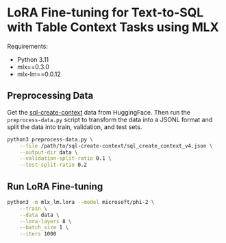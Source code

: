 # LoRA Fine-tuning for Text-to-SQL with Table Context Tasks using MLX

Requirements:
- Python 3.11
- mlx==0.3.0
- mlx-lm==0.0.12

## Preprocessing Data

Get the [sql-create-context](https://huggingface.co/datasets/b-mc2/sql-create-context) data from HuggingFace.
Then run the `preprocess-data.py` script to transform the data into a JSONL format and split the data into train, validation, and test sets.

```bash
python3 preprocess-data.py \
    --file /path/to/sql-create-context/sql_create_context_v4.json \
    --output-dir data \
    --validation-split-ratio 0.1 \
    --test-split-ratio 0.2
```

## Run LoRA Fine-tuning

```bash
python3 -m mlx_lm.lora --model microsoft/phi-2 \
    --train \
    --data data \
    --lora-layers 8 \
    --batch_size 1 \
    --iters 1000
```
